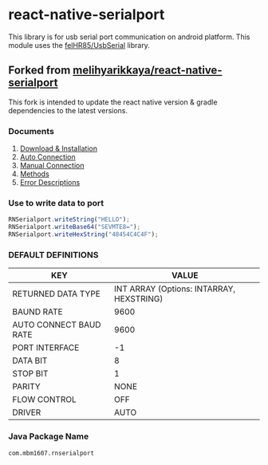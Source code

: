# react-native-serialport

This library is for usb serial port communication on android platform.
This module uses the [felHR85/UsbSerial](https://github.com/felHR85/UsbSerial) library.

## Forked from [melihyarikkaya/react-native-serialport](https://github.com/melihyarikkaya/react-native-serialport)

This fork is intended to update the react native version & gradle dependencies to the latest versions.

### Documents

1. [Download & Installation](https://github.com/mbm1607/react-native-serialport/wiki/Download-&-Installation)
2. [Auto Connection](https://github.com/mbm1607/react-native-serialport/wiki/Auto-Connection)
3. [Manual Connection](https://github.com/mbm1607/react-native-serialport/wiki/Manual-Connection)
4. [Methods](https://github.com/mbm1607/react-native-serialport/wiki/Methods)
5. [Error Descriptions](https://github.com/mbm1607/react-native-serialport/wiki/Error-Descriptions)

### Use to write data to port

```javascript
RNSerialport.writeString("HELLO");
RNSerialport.writeBase64("SEVMTE8=");
RNSerialport.writeHexString("48454C4C4F");
```

### DEFAULT DEFINITIONS

| KEY                    | VALUE                                    |
| ---------------------- | ---------------------------------------- |
| RETURNED DATA TYPE     | INT ARRAY (Options: INTARRAY, HEXSTRING) |
| BAUND RATE             | 9600                                     |
| AUTO CONNECT BAUD RATE | 9600                                     |
| PORT INTERFACE         | -1                                       |
| DATA BIT               | 8                                        |
| STOP BIT               | 1                                        |
| PARITY                 | NONE                                     |
| FLOW CONTROL           | OFF                                      |
| DRIVER                 | AUTO                                     |

### Java Package Name

`com.mbm1607.rnserialport`
